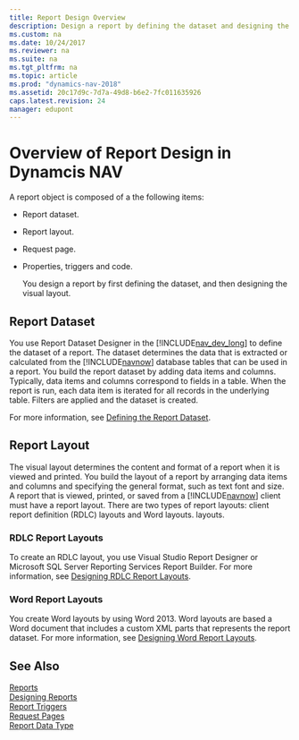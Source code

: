 ```yaml
---
title: Report Design Overview
description: Design a report by defining the dataset and designing the layout. Report object composes of dataset, layout, request page, properties, triggers and code.
ms.custom: na
ms.date: 10/24/2017
ms.reviewer: na
ms.suite: na
ms.tgt_pltfrm: na
ms.topic: article
ms.prod: "dynamics-nav-2018"
ms.assetid: 20c17d9c-7d7a-49d8-b6e2-7fc011635926
caps.latest.revision: 24
manager: edupont
---
```

# Overview of Report Design in Dynamcis NAV
A report object is composed of a the following items:  

- Report dataset.  

- Report layout.  

- Request page.  

- Properties, triggers and code.  

  You design a report by first defining the dataset, and then designing the visual layout.  

## Report Dataset  
 You use Report Dataset Designer in the [!INCLUDE[nav_dev_long](includes/nav_dev_long_md.md)] to define the dataset of a report. The dataset determines the data that is extracted or calculated from the [!INCLUDE[navnow](includes/navnow_md.md)] database tables that can be used in a report. You build the report dataset by adding data items and columns. Typically, data items and columns correspond to fields in a table. When the report is run, each data item is iterated for all records in the underlying table. Filters are applied and the dataset is created.  

 For more information, see [Defining the Report Dataset](Defining-the-Report-Dataset.md).  

## Report Layout  
 The visual layout determines the content and format of a report when it is viewed and printed. You build the layout of a report by arranging data items and columns and specifying the general format, such as text font and size. A report that is viewed, printed, or saved from a [!INCLUDE[navnow](includes/navnow_md.md)] client must have a report layout. There are two types of report layouts: client report definition \(RDLC\) layouts and Word layouts. layouts.  

### RDLC Report Layouts  
 To create an RDLC layout, you use Visual Studio Report Designer or Microsoft SQL Server Reporting Services Report Builder. For more information, see [Designing RDLC Report Layouts](Designing-RDLC-Report-Layouts.md).  

### Word Report Layouts  
 You create Word layouts by using Word 2013. Word layouts are based a Word document that includes a custom XML parts that represents the report dataset. For more information, see [Designing Word Report Layouts](Designing-Word-Report-Layouts.md).  

## See Also  
 [Reports](Reports.md)   
 [Designing Reports](Designing-Reports.md)   
 [Report Triggers](Report-Triggers.md)   
 [Request Pages](Request-Pages.md)   
 [Report Data Type](Report-Data-Type.md)
